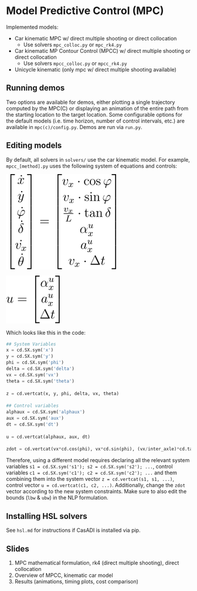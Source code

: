 # Model Predictive Control (MPC)

Implemented models:
- Car kinematic MPC w/ direct multiple shooting or direct collocation
  - Use solvers `mpc_colloc.py` or `mpc_rk4.py`
- Car kinematic MP Contour Control (MPCC) w/ direct multiple shooting or direct collocation
  -  Use solvers `mpcc_colloc.py` or `mpcc_rk4.py`
- Unicycle kinematic (only mpc w/ direct multiple shooting available)

## Running demos
Two options are available for demos, either plotting a single trajectory computed by the MPC(C) or displaying an animation of the entire path from the starting location to the target location. Some configurable options for the default models (i.e. time horizon, number of control intervals, etc.) are available in `mpc(c)/config.py`. Demos are run via `run.py`.

## Editing models
By default, all solvers in `solvers/` use the car kinematic model. For example, `mpcc_[method].py` uses the following system of equations and controls:

![car_system](/img/eqs/car_system.svg)

![car_controls](/img/eqs/car_controls.svg)

Which looks like this in the code:
```python
## System Variables
x = cd.SX.sym('x')
y = cd.SX.sym('y')
phi = cd.SX.sym('phi')
delta = cd.SX.sym('delta')
vx = cd.SX.sym('vx')
theta = cd.SX.sym('theta')

z = cd.vertcat(x, y, phi, delta, vx, theta)

## Control variables
alphaux = cd.SX.sym('alphaux')
aux = cd.SX.sym('aux')
dt = cd.SX.sym('dt')

u = cd.vertcat(alphaux, aux, dt)

zdot = cd.vertcat(vx*cd.cos(phi), vx*cd.sin(phi), (vx/inter_axle)*cd.tan(delta), alphaux, aux, vx*dt)
```
Therefore, using a different model requires declaring all the relevant system variables `s1 = cd.SX.sym('s1'); s2 = cd.SX.sym('s2'); ...`, control variables `c1 = cd.SX.sym('c1'); c2 = cd.SX.sym('c2'); ...` and them combining them into the system vector `z = cd.vertcat(s1, s1, ...)`, control vector `u = cd.vertcat(c1, c2, ...)`. Additionally, change the `zdot` vector according to the new system constraints. Make sure to also edit the bounds (`lbw` & `ubw`) in the NLP formulation.

## Installing HSL solvers
See `hsl.md` for instructions if CasADI is installed via pip.


## Slides
1. MPC mathematical formulation, rk4 (direct multiple shooting), direct collocation
2. Overview of MPCC, kinematic car model
3. Results (animations, timing plots, cost comparison)